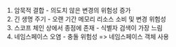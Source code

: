 1. 암묵적 결합 - 의도치 않은 변경의 위험성 증가
2. 긴 생명 주기 - 오랜 기간 메모리 리소스 소비 및 변경 위험성
3. 스코프 체인 상에서 종점에 존재 - 식별자 검색이 가장 느림
4. 네임스페이스 오염 - 충돌 위험성 => 네임스페이스 객체 사용
